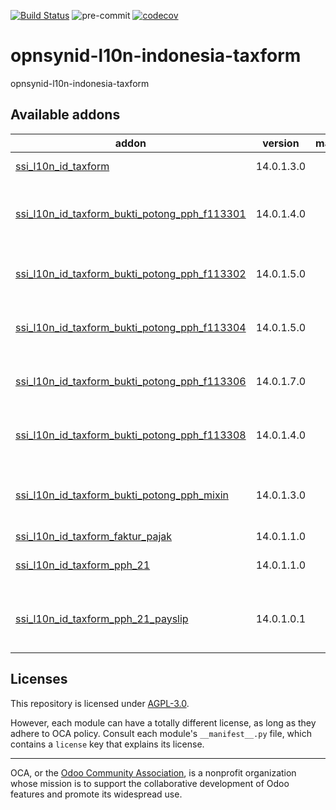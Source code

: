 [![Build Status](https://travis-ci.com/open-synergy/opnsynid-l10n-indonesia-taxform.svg?branch=14.0)](https://travis-ci.com/open-synergy/opnsynid-l10n-indonesia-taxform)
![pre-commit](https://github.com/open-synergy/opnsynid-l10n-indonesia-taxform/actions/workflows/pre-commit.yml/badge.svg)
[![codecov](https://codecov.io/gh/open-synergy/opnsynid-l10n-indonesia-taxform/branch/14.0/graph/badge.svg)](https://codecov.io/gh/open-synergy/opnsynid-l10n-indonesia-taxform)

<!-- /!\ do not modify above this line -->

# opnsynid-l10n-indonesia-taxform

opnsynid-l10n-indonesia-taxform

<!-- /!\ do not modify below this line -->

<!-- prettier-ignore-start -->

[//]: # (addons)

Available addons
----------------
addon | version | maintainers | summary
--- | --- | --- | ---
[ssi_l10n_id_taxform](ssi_l10n_id_taxform/) | 14.0.1.3.0 |  | Indonesia's Taxform
[ssi_l10n_id_taxform_bukti_potong_pph_f113301](ssi_l10n_id_taxform_bukti_potong_pph_f113301/) | 14.0.1.4.0 |  | Indonesia - Bukti Potong PPh 21/26 Tidak Final (f.1.1.33.01)
[ssi_l10n_id_taxform_bukti_potong_pph_f113302](ssi_l10n_id_taxform_bukti_potong_pph_f113302/) | 14.0.1.5.0 |  | Indonesia - Bukti Potong PPh 21 Final (f.1.1.33.02)
[ssi_l10n_id_taxform_bukti_potong_pph_f113304](ssi_l10n_id_taxform_bukti_potong_pph_f113304/) | 14.0.1.5.0 |  | Indonesia - Bukti Potong PPh 22 (f.1.1.33.04)
[ssi_l10n_id_taxform_bukti_potong_pph_f113306](ssi_l10n_id_taxform_bukti_potong_pph_f113306/) | 14.0.1.7.0 |  | Indonesia - Bukti Potong PPh 23 (f.1.1.33.06)
[ssi_l10n_id_taxform_bukti_potong_pph_f113308](ssi_l10n_id_taxform_bukti_potong_pph_f113308/) | 14.0.1.4.0 |  | Indonesia - Bukti Potong PPh 26 (f.1.1.33.08)
[ssi_l10n_id_taxform_bukti_potong_pph_mixin](ssi_l10n_id_taxform_bukti_potong_pph_mixin/) | 14.0.1.3.0 |  | Indonesia - Mixin Feature for Bukti Potong PPh
[ssi_l10n_id_taxform_faktur_pajak](ssi_l10n_id_taxform_faktur_pajak/) | 14.0.1.1.0 |  | Faktur Pajak
[ssi_l10n_id_taxform_pph_21](ssi_l10n_id_taxform_pph_21/) | 14.0.1.1.0 |  | Indonesia's PPh 21 Taxform
[ssi_l10n_id_taxform_pph_21_payslip](ssi_l10n_id_taxform_pph_21_payslip/) | 14.0.1.0.1 |  | Indonesia's Taxform - PPh 21 Computation On Payslip

[//]: # (end addons)

<!-- prettier-ignore-end -->

## Licenses

This repository is licensed under [AGPL-3.0](LICENSE).

However, each module can have a totally different license, as long as they adhere to OCA
policy. Consult each module's `__manifest__.py` file, which contains a `license` key
that explains its license.

----

OCA, or the [Odoo Community Association](http://odoo-community.org/), is a nonprofit
organization whose mission is to support the collaborative development of Odoo features
and promote its widespread use.
